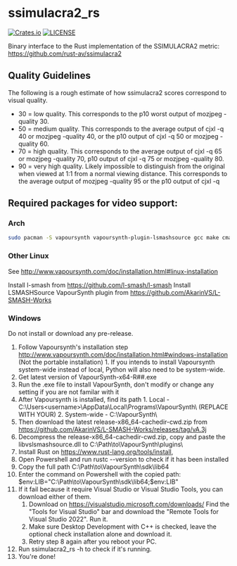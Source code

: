 # ssimulacra2_rs

[![Crates.io](https://img.shields.io/crates/v/ssimulacra2_rs?style=for-the-badge)](https://crates.io/crates/ssimulacra2_rs)
[![LICENSE](https://img.shields.io/crates/l/ssimulacra2_rs?style=for-the-badge)](https://github.com/rust-av/ssimulacra2_bin/blob/main/LICENSE)

Binary interface to the Rust implementation of the SSIMULACRA2 metric: https://github.com/rust-av/ssimulacra2

## Quality Guidelines

The following is a rough estimate of how ssimulacra2 scores correspond to visual quality.

- 30 = low quality. This corresponds to the p10 worst output of mozjpeg -quality 30.
- 50 = medium quality. This corresponds to the average output of cjxl -q 40 or mozjpeg -quality 40, or the p10 output of cjxl -q 50 or mozjpeg -quality 60.
- 70 = high quality. This corresponds to the average output of cjxl -q 65 or mozjpeg -quality 70, p10 output of cjxl -q 75 or mozjpeg -quality 80.
- 90 = very high quality. Likely impossible to distinguish from the original when viewed at 1:1 from a normal viewing distance. This corresponds to the average output of mozjpeg -quality 95 or the p10 output of cjxl -q 

## Required packages for video support:

### Arch

```bash
sudo pacman -S vapoursynth vapoursynth-plugin-lsmashsource gcc make cmake pkg-config ttf-bitstream-vera # Keep install dependencies
```

### Other Linux

See http://www.vapoursynth.com/doc/installation.html#linux-installation

Install l-smash from https://github.com/l-smash/l-smash
Install LSMASHSource VapourSynth plugin from https://github.com/AkarinVS/L-SMASH-Works

### Windows

Do not install or download any pre-release.
1) Follow Vapoursynth's installation step http://www.vapoursynth.com/doc/installation.html#windows-installation (Not the portable installation)
       1. If you intends to install Vapoursynth system-wide instead of local, Python will also need to be system-wide. 
3) Get latest version of VapourSynth-x64-R##.exe
4) Run the .exe file to install VapourSynth, don't modify or change any setting if you are not familar with it
5) After Vapoursynth is installed, find its path
       1.  Local - C:\Users\<username>\AppData\Local\Programs\VapourSynth\ (REPLACE <username> WITH YOUR)
       2.  System-wide - C:\VapourSynth\
7) Then download the latest release-x86_64-cachedir-cwd.zip from https://github.com/AkarinVS/L-SMASH-Works/releases/tag/vA.3j
8) Decompress the release-x86_64-cachedir-cwd.zip, copy and paste the libvslsmashsource.dll to C:\Path\to\VapourSynth\plugins\
9) Install Rust on https://www.rust-lang.org/tools/install,  
10) Open Powershell and run rustc --version to check if it has been installed
11) Copy the full path C:\Path\to\VapourSynth\sdk\lib64
12) Enter the command on Powershell with the copied path: $env:LIB="C:\Path\to\VapourSynth\sdk\lib64;$env:LIB"
13) If it fail because it require Visual Studio or Visual Studio Tools, you can download either of them.
    1. Download on https://visualstudio.microsoft.com/downloads/ Find the "Tools for Visual Studio" bar and download the "Remote Tools for Visual Studio 2022". Run it.
    2. Make sure Desktop Development with C++ is checked, leave the optional check installation alone and download it.
    3. Retry step 8 again after you reboot your PC.
14) Run ssimulacra2_rs -h to check if it's running.
15) You're done!
